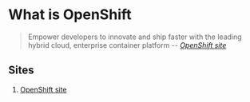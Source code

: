 # What is OpenShift

> Empower developers to innovate and ship faster
> with the leading hybrid cloud, enterprise container platform
> -- *[OpenShift site]*

## Sites

1. [OpenShift site]

[OpenShift site]: https://www.openshift.com/
